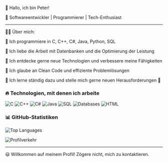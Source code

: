 👋 Hallo, ich bin Peter!

🚀 Softwareentwickler | Programmierer | Tech-Enthusiast

---

👨‍💻 Über mich:

  🔹 Ich programmiere in C, C++, C#, Java, Python, SQL

  🔹 Ich liebe die Arbeit mit Datenbanken und die Optimierung der Leistung

  🔹 Ich entdecke gerne neue Technologien und verbessere meine Fähigkeiten

  🔹 Ich glaube an Clean Code und effiziente Problemlösungen

  🔹 Ich lerne ständig dazu und stelle mich gerne neuen Herausforderungen 🚀

### 🔥 Technologien, mit denen ich arbeite

![C](https://img.shields.io/badge/C-00599C?style=for-the-badge&logo=c&logoColor=white)
![C++](https://img.shields.io/badge/C++-00599C?style=for-the-badge&logo=c%2B%2B&logoColor=white)
![C#](https://img.shields.io/badge/C%23-239120?style=for-the-badge&logo=c-sharp&logoColor=white)
![Java](https://img.shields.io/badge/Java-007396?style=for-the-badge&logo=java&logoColor=white)
![SQL](https://img.shields.io/badge/SQL-CC2927?style=for-the-badge&logo=microsoft-sql-server&logoColor=white)
![Databases](https://img.shields.io/badge/Databases-4479A1?style=for-the-badge&logo=mysql&logoColor=white)
![HTML](https://img.shields.io/badge/HTML5-E34F26?style=for-the-badge&logo=html5&logoColor=white)

### 📊 GitHub-Statistiken

![Top Languages](https://github-readme-stats-git-masterrstaa-rickstaa.vercel.app/api/top-langs/?username=horskypeter&layout=compact&theme=radical)

![Profilverkehr](https://komarev.com/ghpvc/?username=horskypeter&color=blue)

---

😃 Willkommen auf meinem Profil! Zögere nicht, mich zu kontaktieren.
